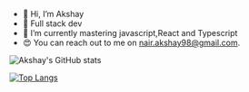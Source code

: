- 👋 Hi, I’m Akshay 
- 👀 Full stack dev
- 🌱 I’m currently mastering javascript,React and Typescript
- 😍 You can reach out to me on nair.akshay98@gmail.com.



![Akshay's GitHub stats](https://github-readme-stats.vercel.app/api?username=akshaay9&count_private=true&hide=stars,issues&show_icons=true)


[![Top Langs](https://github-readme-stats.vercel.app/api/top-langs/?username=anuraghazra&layout=compact)](https://github.com/akshaay9/github-readme-stats)






<!---
Akshaay9/Akshaay9 is a ✨ special ✨ repository because its `README.md` (this file) appears on your GitHub profile.
You can click the Preview link to take a look at your changes.
--->
